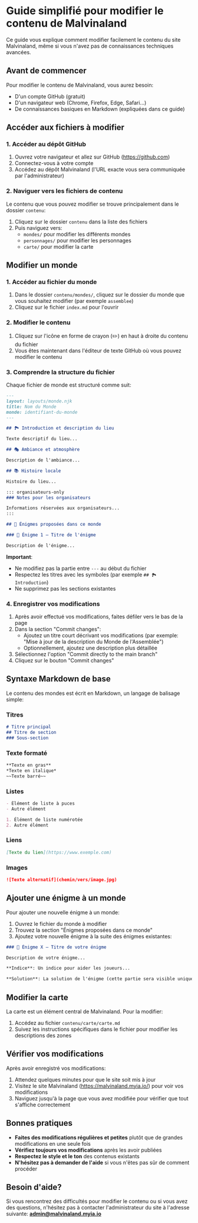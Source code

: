 # Guide simplifié pour modifier le contenu de Malvinaland

Ce guide vous explique comment modifier facilement le contenu du site Malvinaland, même si vous n'avez pas de connaissances techniques avancées.

## Avant de commencer

Pour modifier le contenu de Malvinaland, vous aurez besoin:
- D'un compte GitHub (gratuit)
- D'un navigateur web (Chrome, Firefox, Edge, Safari...)
- De connaissances basiques en Markdown (expliquées dans ce guide)

## Accéder aux fichiers à modifier

### 1. Accéder au dépôt GitHub

1. Ouvrez votre navigateur et allez sur GitHub (https://github.com)
2. Connectez-vous à votre compte
3. Accédez au dépôt Malvinaland (l'URL exacte vous sera communiquée par l'administrateur)

### 2. Naviguer vers les fichiers de contenu

Le contenu que vous pouvez modifier se trouve principalement dans le dossier `contenu`:

1. Cliquez sur le dossier `contenu` dans la liste des fichiers
2. Puis naviguez vers:
   - `mondes/` pour modifier les différents mondes
   - `personnages/` pour modifier les personnages
   - `carte/` pour modifier la carte

## Modifier un monde

### 1. Accéder au fichier du monde

1. Dans le dossier `contenu/mondes/`, cliquez sur le dossier du monde que vous souhaitez modifier (par exemple `assemblee`)
2. Cliquez sur le fichier `index.md` pour l'ouvrir

### 2. Modifier le contenu

1. Cliquez sur l'icône en forme de crayon (✏️) en haut à droite du contenu du fichier
2. Vous êtes maintenant dans l'éditeur de texte GitHub où vous pouvez modifier le contenu

### 3. Comprendre la structure du fichier

Chaque fichier de monde est structuré comme suit:

```markdown
---
layout: layouts/monde.njk
title: Nom du Monde
monde: identifiant-du-monde
---

## 🏞️ Introduction et description du lieu

Texte descriptif du lieu...

## 🎭 Ambiance et atmosphère

Description de l'ambiance...

## 📚 Histoire locale

Histoire du lieu...

::: organisateurs-only
### Notes pour les organisateurs

Informations réservées aux organisateurs...
:::

## 🧩 Énigmes proposées dans ce monde

### 🔐 Énigme 1 – Titre de l'énigme

Description de l'énigme...
```

**Important**: 
- Ne modifiez pas la partie entre `---` au début du fichier
- Respectez les titres avec les symboles (par exemple `## 🏞️ Introduction`)
- Ne supprimez pas les sections existantes

### 4. Enregistrer vos modifications

1. Après avoir effectué vos modifications, faites défiler vers le bas de la page
2. Dans la section "Commit changes":
   - Ajoutez un titre court décrivant vos modifications (par exemple: "Mise à jour de la description du Monde de l'Assemblée")
   - Optionnellement, ajoutez une description plus détaillée
3. Sélectionnez l'option "Commit directly to the main branch"
4. Cliquez sur le bouton "Commit changes"

## Syntaxe Markdown de base

Le contenu des mondes est écrit en Markdown, un langage de balisage simple:

### Titres

```markdown
# Titre principal
## Titre de section
### Sous-section
```

### Texte formaté

```markdown
**Texte en gras**
*Texte en italique*
~~Texte barré~~
```

### Listes

```markdown
- Élément de liste à puces
- Autre élément

1. Élément de liste numérotée
2. Autre élément
```

### Liens

```markdown
[Texte du lien](https://www.exemple.com)
```

### Images

```markdown
![Texte alternatif](chemin/vers/image.jpg)
```

## Ajouter une énigme à un monde

Pour ajouter une nouvelle énigme à un monde:

1. Ouvrez le fichier du monde à modifier
2. Trouvez la section "Énigmes proposées dans ce monde"
3. Ajoutez votre nouvelle énigme à la suite des énigmes existantes:

```markdown
### 🔐 Énigme X – Titre de votre énigme

Description de votre énigme...

**Indice**: Un indice pour aider les joueurs...

**Solution**: La solution de l'énigme (cette partie sera visible uniquement par les organisateurs)
```

## Modifier la carte

La carte est un élément central de Malvinaland. Pour la modifier:

1. Accédez au fichier `contenu/carte/carte.md`
2. Suivez les instructions spécifiques dans le fichier pour modifier les descriptions des zones

## Vérifier vos modifications

Après avoir enregistré vos modifications:

1. Attendez quelques minutes pour que le site soit mis à jour
2. Visitez le site Malvinaland (https://malvinaland.myia.io/) pour voir vos modifications
3. Naviguez jusqu'à la page que vous avez modifiée pour vérifier que tout s'affiche correctement

## Bonnes pratiques

- **Faites des modifications régulières et petites** plutôt que de grandes modifications en une seule fois
- **Vérifiez toujours vos modifications** après les avoir publiées
- **Respectez le style et le ton** des contenus existants
- **N'hésitez pas à demander de l'aide** si vous n'êtes pas sûr de comment procéder

## Besoin d'aide?

Si vous rencontrez des difficultés pour modifier le contenu ou si vous avez des questions, n'hésitez pas à contacter l'administrateur du site à l'adresse suivante: **admin@malvinaland.myia.io**